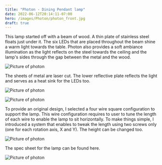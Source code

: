 ```yaml
---
title: "Photon - Dining Pendant lamp"
date: 2022-06-12T20:14:11-07:00
hero: /images/Photon/photon_front.jpg
draft: true
---
```


This lamp started off with a beam of wood. A thin plate of stainless steel floats just under it. The six LEDs that are placed throughout the beam shine a warm light towards the table. Photon also provides a soft ambiance illumination as the light reflects on the steel towards the ceiling and the lamp's sides through the gap between the metal and the wood.

![Picture of photon](/images/Photon/photon_general_34_top.jpg)

The sheets of metal are laser cut. The lower reflective plate reflects the light and serves as a heat sink for the LEDs too.

![Picture of photon](/images/Photon/photon_long_exposure.jpeg)

![Picture of photon](/images/Photon/photon_general_side.jpg)

To provide an original design, I selected a four wire square configuration to support the lamp. This wire configuration requires to user to tune the length of each wire to enable the lamp to sit horizontally. To make things simple, I introduced a system that enables to tweak the length using two screws only (one for each rotation axis, X and Y). The height can be changed too.

![Picture of photon](/images/Photon/photon_close_top_right.jpg)

The spec sheet for the lamp can be found here.

![Picture of photon](/images/Photon/photon_design.jpg)

